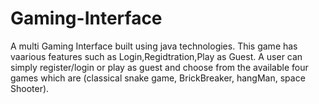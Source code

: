 # Gaming-Interface

A multi Gaming Interface built using java technologies.
This game has vaarious features such as Login,Regidtration,Play as Guest. A user can simply register/login or play as guest and choose from the available four games which are (classical snake game, BrickBreaker, hangMan, space Shooter).
